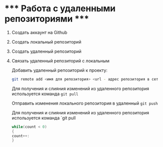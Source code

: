 # *** Работа с удаленными репозиториями ***

1. Создать аккаунт на Github
2. Создать локальный репозиторий
3. Создать удаленный репозиторий
4. Связать удаленный репозиторий с локальным

   Добавить удаленный репозиторий к проекту:
   ```Bash
   git remote add <имя для репозитория> <url - адрес репозитория в сети>
   ```
   Для получения и слияния изменений из 
   удаленного репозитория используется
   команда `git pull`

   Отправить изменения локального репозитория
   в удаленный `git push`
   
   Для получения и слияния изменений из удаленного репозитория используется команда `git pull
   ```C#
   while(count < 0)
   {
   count++:
   }
   ```
